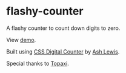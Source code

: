 # flashy-counter
A flashy counter to count down digits to zero.

View [demo](https://sirtobey.github.io/flashy-counter/).

Built using [CSS Digital Counter](https://codepen.io/ashlewis/pen/dwxnq) by [Ash Lewis](https://codepen.io/ashlewis/#).

Special thanks to [Topaxi](https://github.com/topaxi).
